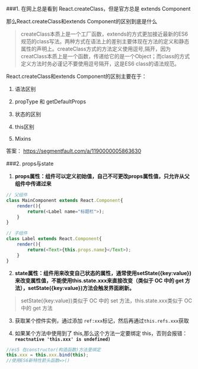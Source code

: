 ###1. 在网上总是看到 React.createClass，但是官方总是 extends Component

那么React.createClass和extends Component的区别到底是什么

> createClass本质上是一个工厂函数，extends的方式更加接近最新的ES6规范的class写法。两种方式在语法上的差别主要体现在方法的定义和静态属性的声明上。createClass方式的方法定义使用逗号,隔开，因为creatClass本质上是一个函数，传递给它的是一个Object；而class的方式定义方法时务必谨记不要使用逗号隔开，这是ES6 class的语法规范。

React.createClass和extends Component的区别主要在于：

1. 语法区别

2. propType 和 getDefaultProps

3. 状态的区别

4. this区别

5. Mixins

答案：
https://segmentfault.com/a/1190000005863630

###2. props与state
 1. **props属性：组件可以定义初始值，自己不可更改props属性值，只允许从父组件中传递过来**

```js
// 父组件
class MainComponent extends React.Component{
    render(){
        return(<Label name="标题栏">);
    }
}

// 子组件
class Label extends React.Component{
    render(){
        return(<Text>{this.props.name}</Text>);
    }
}
```

2. **state属性：组件用来改变自己状态的属性，通常使用setState({key:value})来改变属性值，不能使用this.state.xxx来直接改变（类似于 OC 中的 get 方法），setState({key:value})方法会触发界面刷新。**
> setState({key:value})类似于 OC 中的 set 方法，this.state.xxx类似于 OC 中的 get 方法



3. 获取某个控件实例，通过添加 `ref:xxx`标记，然后再通过`this.refs.xxx`获取

4. 如果某个方法中使用到了 this,那么这个方法一定要绑定 this，否则会报错：**`reactnative 'this.xxx' is undefined)`**

```js
//es5 在constructor(构造函数)方法里绑定
this.xxx = this.xxx.bind(this);
//使用ES6新特性箭头函数=>()

```